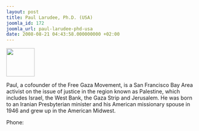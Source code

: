 ```yaml
---
layout: post
title: Paul Larudee, Ph.D. (USA)
joomla_id: 172
joomla_url: paul-larudee-phd-usa
date: 2008-08-21 04:43:58.000000000 +02:00
---
```

<img src="http://www.freegaza.org/uploads/passengers/file_40bd8bccd7_Paul_Larudee.jpg" width="75" /><p>Paul, a cofounder of the Free Gaza Movement, is a San Francisco Bay Area activist on the issue of justice in the region known as Palestine, which includes Israel, the West Bank, the Gaza Strip and Jerusalem. He was born to an Iranian Presbyterian minister and his American missionary spouse in 1946 and grew up in the American Midwest.&nbsp; </p><p><a href=""></a></p><p>Phone:</p>
